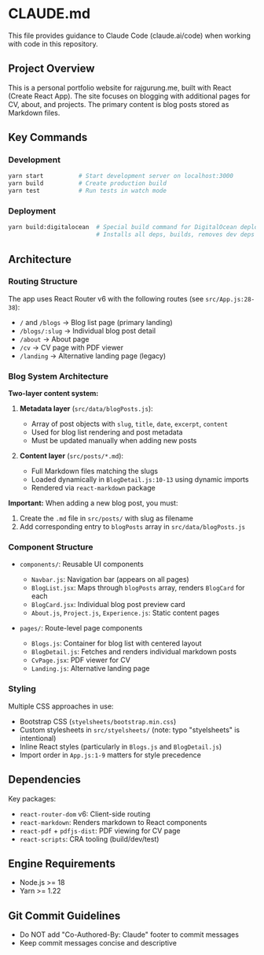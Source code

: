 # CLAUDE.md

This file provides guidance to Claude Code (claude.ai/code) when working with code in this repository.

## Project Overview

This is a personal portfolio website for rajgurung.me, built with React (Create React App). The site focuses on blogging with additional pages for CV, about, and projects. The primary content is blog posts stored as Markdown files.

## Key Commands

### Development
```bash
yarn start          # Start development server on localhost:3000
yarn build          # Create production build
yarn test           # Run tests in watch mode
```

### Deployment
```bash
yarn build:digitalocean  # Special build command for DigitalOcean deployment
                         # Installs all deps, builds, removes dev deps
```

## Architecture

### Routing Structure
The app uses React Router v6 with the following routes (see `src/App.js:28-38`):
- `/` and `/blogs` → Blog list page (primary landing)
- `/blogs/:slug` → Individual blog post detail
- `/about` → About page
- `/cv` → CV page with PDF viewer
- `/landing` → Alternative landing page (legacy)

### Blog System Architecture

**Two-layer content system:**

1. **Metadata layer** (`src/data/blogPosts.js`):
   - Array of post objects with `slug`, `title`, `date`, `excerpt`, `content`
   - Used for blog list rendering and post metadata
   - Must be updated manually when adding new posts

2. **Content layer** (`src/posts/*.md`):
   - Full Markdown files matching the slugs
   - Loaded dynamically in `BlogDetail.js:10-13` using dynamic imports
   - Rendered via `react-markdown` package

**Important:** When adding a new blog post, you must:
1. Create the `.md` file in `src/posts/` with slug as filename
2. Add corresponding entry to `blogPosts` array in `src/data/blogPosts.js`

### Component Structure

- `components/`: Reusable UI components
  - `Navbar.js`: Navigation bar (appears on all pages)
  - `BlogList.jsx`: Maps through `blogPosts` array, renders `BlogCard` for each
  - `BlogCard.jsx`: Individual blog post preview card
  - `About.js`, `Project.js`, `Experience.js`: Static content pages

- `pages/`: Route-level page components
  - `Blogs.js`: Container for blog list with centered layout
  - `BlogDetail.js`: Fetches and renders individual markdown posts
  - `CvPage.jsx`: PDF viewer for CV
  - `Landing.js`: Alternative landing page

### Styling
Multiple CSS approaches in use:
- Bootstrap CSS (`styelsheets/bootstrap.min.css`)
- Custom stylesheets in `src/styelsheets/` (note: typo "styelsheets" is intentional)
- Inline React styles (particularly in `Blogs.js` and `BlogDetail.js`)
- Import order in `App.js:1-9` matters for style precedence

## Dependencies

Key packages:
- `react-router-dom` v6: Client-side routing
- `react-markdown`: Renders markdown to React components
- `react-pdf` + `pdfjs-dist`: PDF viewing for CV page
- `react-scripts`: CRA tooling (build/dev/test)

## Engine Requirements
- Node.js >= 18
- Yarn >= 1.22

## Git Commit Guidelines
- Do NOT add "Co-Authored-By: Claude" footer to commit messages
- Keep commit messages concise and descriptive
